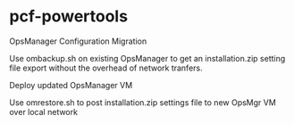 # pcf-powertools

OpsManager Configuration Migration

Use ombackup.sh on existing OpsManager to get an installation.zip setting file export without the overhead of network tranfers.

Deploy updated OpsManager VM

Use omrestore.sh to post installation.zip settings file to new OpsMgr VM over local network
